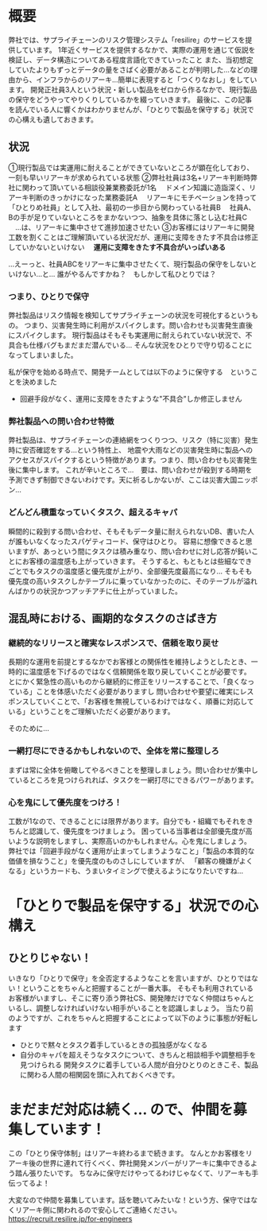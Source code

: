 # 概要
弊社では、サプライチェーンのリスク管理システム「resilire」のサービスを提供しています。
1年近くサービスを提供するなかで、実際の運用を通じて仮説を検証し、データ構造についてある程度言語化できていったこと
また、当初想定していたよりもずっとデータの量をさばく必要があることが判明した…などの理由から、インフラからのリアーキ…簡単に表現すると「つくりなおし」をしています。
開発正社員3人という状況・新しい製品をゼロから作るなかで、現行製品の保守をどうやってやりくりしているかを綴っていきます。
最後に、この記事を読んでいる人に響くかはわかりませんが、「ひとりで製品を保守する」状況での心構えも遺しておきます。

## 状況
①現行製品では実運用に耐えることができていないところが顕在化しており、一刻も早いリアーキが求められている状態
②弊社社員は3名+リアーキ判断時弊社に関わって頂いている相談役兼業務委託が1名
　ドメイン知識に造詣深く、リアーキ判断のきっかけになった業務委託A
　リアーキにモチベーションを持って「ひとりめ社員」として入社、最初の一歩目から関わっている社員B
　社員A、Bの手が足りていないところをまかないつつ、抽象を具体に落とし込む社員C
　…は、リアーキに集中させて進捗加速させたい
③お客様にはリアーキに開発工数を割くことはご理解頂いている状況だが、運用に支障をきたす不具合は修正していかないといけない
　**運用に支障をきたす不具合がいっぱいある**

…えーっと、社員ABCをリアーキに集中させたくて、現行製品の保守をしないといけない…と…
誰がやるんですかね？　もしかして私ひとりでは？

### つまり、ひとりで保守
弊社製品はリスク情報を検知してサプライチェーンの状況を可視化するというもの。
つまり、災害発生時に利用がスパイクします。問い合わせも災害発生直後にスパイクします。
現行製品はそもそも実運用に耐えられていない状況で、不具合も仕様バグもまだまだ潜んでいる…
そんな状況をひとりで守り切ることになってしまいました。

私が保守を始める時点で、開発チームとしては以下のように保守する　ということを決めました
- 回避手段がなく、運用に支障をきたすような"不具合"しか修正しません

### 弊社製品への問い合わせ特徴
弊社製品は、サプライチェーンの連絡網をつくりつつ、リスク（特に災害）発生時に安否確認をする…という特性上、
地震や大雨などの災害発生時に製品へのアクセスがスパイクするという特徴があります。つまり、問い合わせも災害発生後に集中します。
これが辛いところで…　要は、問い合わせが殺到する時期を予測できず制御できないわけです。天に祈るしかないが、ここは災害大国ニッポン…

### どんどん積重なっていくタスク、超えるキャパ
瞬間的に殺到する問い合わせ、そもそもデータ量に耐えられないDB、書いた人が誰もいなくなったスパゲティコード、保守はひとり。
容易に想像できると思いますが、あっという間にタスクは積み重なり、問い合わせに対し応答が鈍いことにお客様の温度感も上がっていきます。
そうすると、もともとは些細なできごとでもタスクの温度感と優先度が上がり、全部優先度最高になり…
そもそも優先度の高いタスクしかテーブルに乗っていなかったのに、そのテーブルが溢れんばかりの状況かつアッチアチに仕上がっていました。

## 混乱時における、画期的なタスクのさばき方
### 継続的なリリースと確実なレスポンスで、信頼を取り戻せ
長期的な運用を前提とするなかでお客様との関係性を維持しようとしたとき、一時的に温度感を下げるのではなく信頼関係を取り戻していくことが必要です。
とにかく緊急性の高いものから継続的に修正をリリースすることで、「良くなっている」ことを体感いただく必要がありますし
問い合わせや要望に確実にレスポンスしていくことで、「お客様を無視しているわけではなく、順番に対応している」ということをご理解いただく必要があります。

そのために…

### 一網打尽にできるかもしれないので、全体を常に整理しろ
まずは常に全体を俯瞰してやるべきことを整理しましょう。問い合わせが集中しているところを見つけられれば、タスクを一網打尽にできるパワーがあります。

### 心を鬼にして優先度をつけろ！
工数が1なので、できることには限界があります。自分でも・組織でもそれをきちんと認識して、優先度をつけましょう。
困っている当事者は全部優先度が高いような説明をしますし、実際高いのかもしれません。心を鬼にしましょう。
弊社では「回避手段がなく運用が止まってしまうようなこと」「製品の本質的な価値を損なうこと」を優先度のものさしにしていますが、
「顧客の機嫌がよくなる」というカードも、うまいタイミングで使えるようになりたいですね…

# 「ひとりで製品を保守する」状況での心構え
## ひとりじゃない！
いきなり「ひとりで保守」を全否定するようなことを言いますが、ひとりではない！ということをちゃんと把握することが一番大事。
そもそも利用されているお客様がいますし、そこに寄り添う弊社CS、開発陣だけでなく仲間はちゃんといるし、調整しなければいけない相手がいることを認識しましょう。
当たり前のようですが、これをちゃんと把握することによって以下のように事態が好転します
- ひとりで黙々とタスク着手しているときの孤独感がなくなる
- 自分のキャパを超えそうなタスクについて、きちんと相談相手や調整相手を見つけられる
開発タスクに着手している人間が自分ひとりのときこそ、製品に関わる人間の相関図を頭に入れておくべきです。

# まだまだ対応は続く… ので、仲間を募集しています！
この「ひとり保守体制」はリアーキ終わるまで続きます。
なんとかお客様をリアーキ後の世界に連れて行くべく、弊社開発メンバーがリアーキに集中できるよう踏ん張りたいです。
ちなみに保守だけやってるわけじゃなくて、リアーキも手伝ってるよ！

大変なので仲間を募集しています。話を聴いてみたいな！という方、保守ではなくリアーキ側に関われるので安心してご連絡ください。
https://recruit.resilire.jp/for-engineers